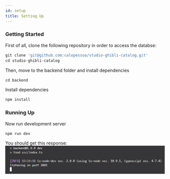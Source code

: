 ```yaml
---
id: setup
title: Setting Up
---
```


### Getting Started

First of all, clone the following repository in order to access the databse:

```js
git clone 'git@github.com:calopessoa/studio-ghibli-catalog.git'
cd studio-ghibli-catalog
```
Then, move to the backend folder and install dependencies

```js
cd backend
```

Install dependencies
```js
npm install
```

### Running Up

Now run development server

```js
npm run dev
```
You should get this response:
![Example banner](../static/img/buildrunning.png)

